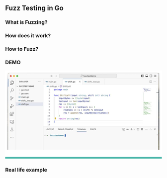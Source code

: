 ## Fuzz Testing in Go

### What is Fuzzing?

### How does it work?

### How to Fuzz?

### DEMO

![Alt text](https://github.com/ayca-aydogan/ayca-aydogan.github.io/blob/main/_posts/attachments/2024-08-28-Fuzz-Testing-in-Go/1.jpg?raw=true "a title")

### Real life example